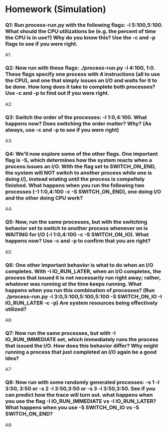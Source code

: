 # Homework (Simulation) 

### Q1: Run process-run.py with the following flags: -l 5:100,5:100. What should the CPU utilizations be (e.g. the percent of time the CPU is in use?) Why do you know this? Use the -c and -p flags to see if you were right. 

A1: 

### Q2: Now run with these flags: ./process-run.py -l 4:100, 1:0. These flags specify one process with 4 instructions (all to use the CPU), and one that simply issues an I/O and waits for it to be done. How long does it take to complete both processes? Use -c and -p to find out if you were right.

A2: 

### Q3: Switch the order of the processes: -l 1:0,4:100. What happens now? Does switching the order matter? Why? (As always, use -c and -p to see if you were right)

A3: 

### Q4: We'll now explore some of the other flags. One important flag is -S, which determines how the system reacts when a process issues an I/O. With the flag set to SWITCH_ON_END, the system will NOT switch to another process while one is doing I/), instead wiating until the process is compeltely finished. What happens when you run the following two processes (-1 1:0,4:100 -c -S SWITCH_ON_END), one doing I/O and the other doing CPU work? 

A4: 

### Q5: Now, run the same processes, but with the switching behavior set to switch to another process whenever on is WAITING for I/O (-l 1:0,4:100 -c -S SWITCH_ON_IO). What happens now? Use -c and -p to confirm that you are right?

A5:

### Q6: One other important behavior is what to do when an I/O completes. With -I IO_RUN_LATER, when an I/O completes, the process that issued it is not necessarily run right away; rather, whatever was running at the time keeps running. What happens when you run this combination of processes? (Run ./process-run.py -l 3:0,5:100,5:100,5:100 -S SWITCH_ON_IO -I IO_RUN_LATER -c -p) Are system resources being effectively utilized?

A6:

### Q7: Now run the same processes, but with -I IO_RUN_IMMEDIATE set, which immediately runs the process that issued the I/O. How does this behavior differ? Why might running a process that just completed an I/O again be a good idea?

A7:

### Q8: Now run with some randomly generated processes: -s 1 -l 3:50, 3:50 or -s 2 -l 3:50,3:50 or -s 3 -l 3:50,3:50. See if you can predict how the trace will turn out. what happens when you use the flag -I IO_RUN_IMMEDIATE vs -I IO_RUN_LATER? What happens when you use -S SWITCH_ON_IO vs -S SWITCH_ON_END?

A8:

